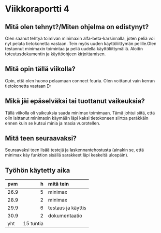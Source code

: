 # Viikkoraportti 4

## Mitä olen tehnyt?/Miten ohjelma on edistynyt?
Olen saanut tehtyä toimivan minimaxin alfa-beta-karsinnalla, joten peliä voi nyt pelata tietokonetta vastaan. Tein myös uuden käyttöliittymän pelille.Olen testannut minimaxin toimintaa ja peliä uudella käyttöliittymällä. Aloitin toteutusdokumentin ja käyttöohjeen kirjoittamisen. 

## Mitä opin tällä viikolla?
Opin, että olen huono pelaamaan connect fouria. Olen voittanut vain kerran tietokonetta vastaan D:

## Mikä jäi epäselväksi tai tuottanut vaikeuksia?
Tällä viikolla oli vaikeuksia saada minimax toimimaan. Tämä johtui siitä, että olin laittanut minimaxin käymään läpi kaksi tietokoneen siirtoa peräkkäin ennen kuin se kutsui minia ja maxia vuorotellen.

## Mitä teen seuraavaksi?
Seuraavaksi teen lisää testejä ja laskennantehostusta (ainakin se, että minimax käy funktion sisällä sarakkeet läpi keskeltä ulospäin).

## Työhön käytetty aika
| pvm | h | mitä tein |
| :--- | ---: | :--- |
| 26.9 | 5 | minimax |
| 28.9 | 2 | minimax |
| 29.9 | 6 | testaus ja käyttis |
| 30.9 | 2 | dokumentaatio |
| yht | 15 tuntia |
